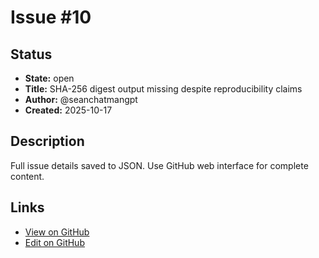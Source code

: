 # Issue #10

## Status

- **State:** open
- **Title:** SHA-256 digest output missing despite reproducibility claims
- **Author:** @seanchatmangpt
- **Created:** 2025-10-17

## Description

Full issue details saved to JSON. Use GitHub web interface for complete content.

## Links

- [View on GitHub](https://github.com/seanchatmangpt/clnrm/issues/10)
- [Edit on GitHub](https://github.com/seanchatmangpt/clnrm/issues/10/edit)
